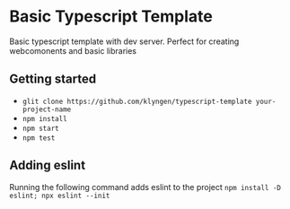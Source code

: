# Basic Typescript Template
Basic typescript template with dev server. Perfect for creating webcomonents and 
basic libraries

## Getting started



* `glit clone https://github.com/klyngen/typescript-template your-project-name`
* `npm install`
* `npm start`
* `npm test`


## Adding eslint

Running the following command adds eslint to the project
`npm install -D eslint; npx eslint --init`

